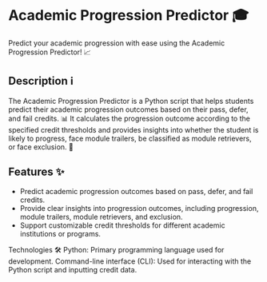 # Academic Progression Predictor 🎓

Predict your academic progression with ease using the Academic Progression Predictor! 📈

## Description ℹ️

The Academic Progression Predictor is a Python script that helps students predict their academic progression outcomes based on their pass, defer, and fail credits. 📊 It calculates the progression outcome according to the specified credit thresholds and provides insights into whether the student is likely to progress, face module trailers, be classified as module retrievers, or face exclusion. 🏫

## Features ✨

- Predict academic progression outcomes based on pass, defer, and fail credits.
- Provide clear insights into progression outcomes, including progression, module trailers, module retrievers, and exclusion.
- Support customizable credit thresholds for different academic institutions or programs.

Technologies 🛠️
Python: Primary programming language used for development.
Command-line interface (CLI): Used for interacting with the Python script and inputting credit data.
